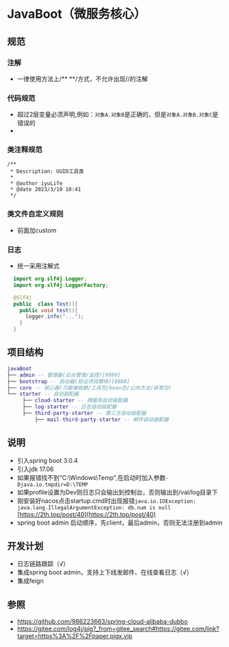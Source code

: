 # JavaBoot（微服务核心）

## 规范

### 注解

- 一律使用方法上/** **/方式，不允许出现//的注解

### 代码规范

- 超过2层变量必须声明,例如：`对象A.对象B`是正确的，但是`对象A.对象B.对象C`是错误的
-

### 类注释规范

```aidl
/**
 * Description: UUID工具类
 *
 * @author iyuLife
 * @date 2023/3/10 10:41
 */
```

### 类文件自定义规则

- 前面加custom

### 日志

- 统一采用注解式

``` java
  import org.slf4j.Logger;
  import org.slf4j.LoggerFactory;

  @Slf4j
  public  class Test(){
    public void test(){
      logger.info("...");
    }
  }
  ```

## 项目结构
```lua
javaBoot
├── admin -- 管理器(后台管理/监控)[9999]
├── bootstrap -- 启动器(验证项目模块)[8888]
├── core -- 核心器(只能被依赖/工具包/bean包/公共方法/异常包)
└── starter -- 自动装配器
     ├── cloud-starter -- 微服务自动装配器
     ├── log-starter -- 日志自动装配器
     ├── third-party-starter -- 第三方自动装配器
         ├── mail-third-party-starter -- 邮件自动装配器
```

## 说明

- 引入spring boot 3.0.4
- 引入jdk 17.06
- 如果报错找不到“C:\Windows\Temp",在启动时加入参数`-Djava.io.tmpdir=D:\TEMP`
- 如果profile设置为Dev则日志只会输出到控制台，否则输出到/val/log目录下
- 刚安装好nacos点击startup.cmd时出现报错`java.io.IOException: java.lang.IllegalArgumentException: db.num is null`
  [https://2th.top/post/40](https://2th.top/post/40)
- spring boot admin 启动顺序，先client，最后admin，否则无法注册到admin
## 开发计划

- 日志链路跟踪（√）
- 集成spring boot admin，支持上下线发邮件、在线查看日志（√）
- 集成feign

## 参照

- https://github.com/986223663/spring-cloud-alibaba-dubbo
- https://gitee.com/log4j/pig?_from=gitee_search#https://gitee.com/link?target=https%3A%2F%2Fpaper.pigx.vip
